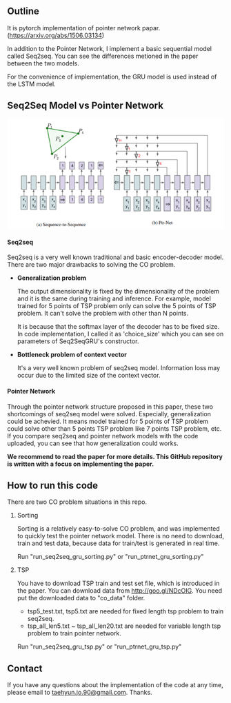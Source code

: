 ## Outline

It is pytorch implementation of pointer network papar. (https://arxiv.org/abs/1506.03134)

In addition to the Pointer Network, I implement a basic sequential model called Seq2seq.  You can see the differences metioned in the paper between the two models. 

For the convenience of implementation, the GRU model is used instead of the LSTM model. 



## Seq2Seq Model vs Pointer Network

![image-20211213190504710](https://github.com/taehyunjo90/co-ptr_net-pytorch/blob/master/image-20211213190504710.png)



#### Seq2seq

Seq2seq is  a very well known traditional and basic encoder-decoder model. There are two major drawbacks to solving the CO problem.



- **Generalization problem**

  The output dimensionality is fixed by the dimensionality of the problem and it is the same during training and inference. For example, model trained for 5 points of TSP problem only can solve the 5 points of TSP problem. It can't solve the problem with other than N points.

  It is because that the softmax layer of the decoder has to be fixed size. In code implementation, I called it as 'choice_size' which you can see on parameters of Seq2SeqGRU's constructor.

  

- **Bottleneck problem of context vector**

  It's a very well known problem of seq2seq model. Information loss may occur due to the limited size of the context vector. 



#### Pointer Network

Through the pointer network structure proposed in this paper, these two shortcomings of seq2seq model were solved. Especially, generalization could be achevied. It means model trained for 5 points of TSP problem could solve other than 5 points TSP problem like 7 points TSP problem, etc. If you compare seq2seq and pointer network models with the code uploaded, you can see that how generalization could works.



**We recommend to read the paper for more details. This GitHub repository is written with a focus on implementing the paper.**



## How to run this code

There are two CO problem situations in this repo.



1. Sorting

   Sorting is a relatively easy-to-solve CO problem, and was implemented to quickly test the pointer network model. There is no need to download, train and test data, because data for train/test is generated in real time. 

   Run "run_seq2seq_gru_sorting.py" or "run_ptrnet_gru_sorting.py" 

   

2. TSP

   You have to download TSP train and test set file, which is introduced in the paper. You can download data from http://goo.gl/NDcOIG. You need put the downloaded data to "co_data" folder.

   - tsp5_test.txt, tsp5.txt are needed for fixed length tsp problem to train seq2seq.
   - tsp_all_len5.txt ~ tsp_all_len20.txt are needed for variable length tsp problem to train pointer network.

   Run "run_seq2seq_gru_tsp.py" or "run_ptrnet_gru_tsp.py" 

   

## Contact

If you have any questions about the implementation of the code at any time, please email to taehyun.jo.90@gmail.com. Thanks.

